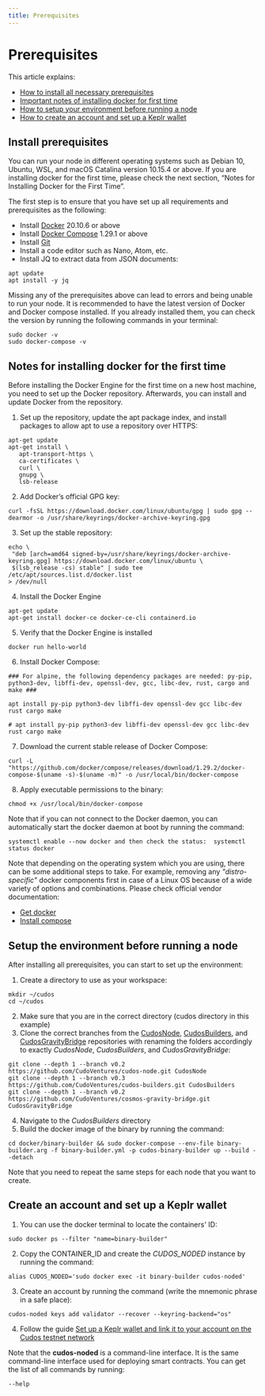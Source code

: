 ```yaml
---
title: Prerequisites
---
```


# ﻿Prerequisites

This article explains:
* [How to install all necessary prerequisites](/build/prerequisites.html#install-prerequisites)
* [Important notes of installing docker for first time](/build/prerequisites.html#notes-for-installing-docker-for-the-first-time)
* [How to setup your environment before running a node](/build/prerequisites.html#setup-the-environment-before-running-a-node)
* [How to create an account and set up a Keplr wallet](/build/prerequisites.html#create-an-account-and-set-up-a-keplr-wallet)

## Install prerequisites

You can run your node in different operating systems such as Debian 10, Ubuntu, WSL, and macOS Catalina version 10.15.4 or above. If you are installing docker for the first time, please check the next section, “Notes for Installing Docker for the First Time”.

The first step is to ensure that you have set up all requirements and prerequisites as the following:

- Install [Docker](https://docs.docker.com/engine/install/) 20.10.6 or above
- Install [Docker Compose](https://docs.docker.com/compose/install/) 1.29.1 or above
- Install [Git](https://github.com/git-guides/install-git)
- Install a code editor such as Nano, Atom, etc.
- Install JQ to extract data from JSON documents:
```
apt update
apt install -y jq
```

Missing any of the prerequisites above can lead to errors and being unable to run your node. It is recommended to have the latest version of Docker and Docker compose installed. If you already installed them, you can check the version by running the following commands in your terminal:
```
sudo docker -v
sudo docker-compose -v
```

## Notes for installing docker for the first time

Before installing the Docker Engine for the first time on a new host machine, you need to set up the Docker repository. Afterwards, you can install and update Docker from the repository.

1. Set up the repository, update the apt package index, and install packages to allow apt to use a repository over HTTPS:
```
apt-get update
apt-get install \
   apt-transport-https \
   ca-certificates \
   curl \
   gnupg \
   lsb-release
```
2. Add Docker’s official GPG key:
```
curl -fsSL https://download.docker.com/linux/ubuntu/gpg | sudo gpg --dearmor -o /usr/share/keyrings/docker-archive-keyring.gpg
```
3. Set up the stable repository:
```
echo \
 "deb [arch=amd64 signed-by=/usr/share/keyrings/docker-archive-keyring.gpg] https://download.docker.com/linux/ubuntu \
 $(lsb_release -cs) stable" | sudo tee /etc/apt/sources.list.d/docker.list
> /dev/null
```
4. Install the Docker Engine
```
apt-get update
apt-get install docker-ce docker-ce-cli containerd.io
```
5. Verify that the Docker Engine is installed
```
docker run hello-world
```
6. Install Docker Compose:
```
### For alpine, the following dependency packages are needed: py-pip, python3-dev, libffi-dev, openssl-dev, gcc, libc-dev, rust, cargo and make ###

apt install py-pip python3-dev libffi-dev openssl-dev gcc libc-dev rust cargo make

# apt install py-pip python3-dev libffi-dev openssl-dev gcc libc-dev rust cargo make
```
7. Download the current stable release of Docker Compose:
```
curl -L "https://github.com/docker/compose/releases/download/1.29.2/docker-compose-$(uname -s)-$(uname -m)" -o /usr/local/bin/docker-compose
```
8. Apply executable permissions to the binary:
```
chmod +x /usr/local/bin/docker-compose
```

Note that if you can not connect to the Docker daemon, you can automatically start the docker daemon at boot by running the command:
```
systemctl enable --now docker and then check the status:  systemctl status docker
```

Note that depending on the operating system which you are using, there can be some additional steps to take. For example, removing any *"distro-specific"* docker components first in case of a Linux OS because of a wide variety of options and combinations. Please check official vendor documentation:
* [Get docker](https://docs.docker.com/get-docker/)
* [Install compose](https://docs.docker.com/compose/install/)

## Setup the environment before running a node

After installing all prerequisites, you can start to set up the environment:
1. Create a directory to use as your workspace:
```
mkdir ~/cudos
cd ~/cudos
```
2. Make sure that you are in the correct directory (cudos directory in this example)
3. Clone the correct branches from the [CudosNode](https://github.com/CudoVentures/cudos-node), [CudosBuilders](https://github.com/CudoVentures/cudos-builders), and [CudosGravityBridge](https://github.com/CudoVentures/cosmos-gravity-bridge) repositories with renaming the folders accordingly to exactly _CudosNode_, _CudosBuilders_, and _CudosGravityBridge_:
```
git clone --depth 1 --branch v0.2 https://github.com/CudoVentures/cudos-node.git CudosNode
git clone --depth 1 --branch v0.3  https://github.com/CudoVentures/cudos-builders.git CudosBuilders
git clone --depth 1 --branch v0.2 https://github.com/CudoVentures/cosmos-gravity-bridge.git CudosGravityBridge
```
4. Navigate to the _CudosBuilders_ directory
5. Build the docker image of the binary by running the command:
```
cd docker/binary-builder && sudo docker-compose --env-file binary-builder.arg -f binary-builder.yml -p cudos-binary-builder up --build --detach
```

Note that you need to repeat the same steps for each node that you want to create.

## Create an account and set up a Keplr wallet

1. You can use the docker terminal to locate the containers' ID:
```
sudo docker ps --filter "name=binary-builder"
```
2. Copy the CONTAINER_ID and create the _CUDOS_NODED_ instance by running the command:
```
alias CUDOS_NODED='sudo docker exec -it binary-builder cudos-noded'
```
3. Create an account by running the command (write the mnemonic phrase in a safe place):
```
cudos-noded keys add validator --recover --keyring-backend="os"
```
4. Follow the guide [Set up a Keplr wallet and link it to your account on the Cudos testnet network](/docs/build/account-setup.html)

Note that the **cudos-noded** is a command-line interface. It is the same command-line interface used for deploying smart contracts. You can get the list of all commands by running:
```
--help
```
